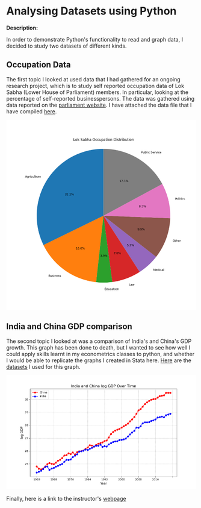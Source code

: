 # Analysing Datasets using Python

**Description:** 

In order to demonstrate Python's functionality to read and graph data, I decided to study two datasets of different kinds.

## Occupation Data

The first topic I looked at used data that I had gathered for an ongoing research project, which is to study self reported occupation data of Lok Sabha (Lower House of Parliament) members. In particular, looking at the percentage of self-reported businesspersons. The data was gathered using data reported on the [parliament website](https://sansad.in/ls/members). I have attached the data file that I have compiled [here](https://github.com/RohanSameulMathew/Data-project/blob/main/lok%20sabha%20python.csv).

![Occupation pie chart](occupation_img.png)

## India and China GDP comparison

The second topic I looked at was a comparison of India's and China's GDP growth. This graph has been done to death, but I wanted to see how well I could apply skills learnt in my econometrics classes to python, and whether I would be able to replicate the graphs I created in Stata here. [Here](indiagdp.json) are the [datasets](chinagdp.json) I used for this graph.

![GDP line graph](GDPgraph.png)


Finally, here is a link to the instructor's [webpage](https://github.com/mikeizbicki/cmc-csci040/tree/2025spring/project_02_visualizing_datasets)
